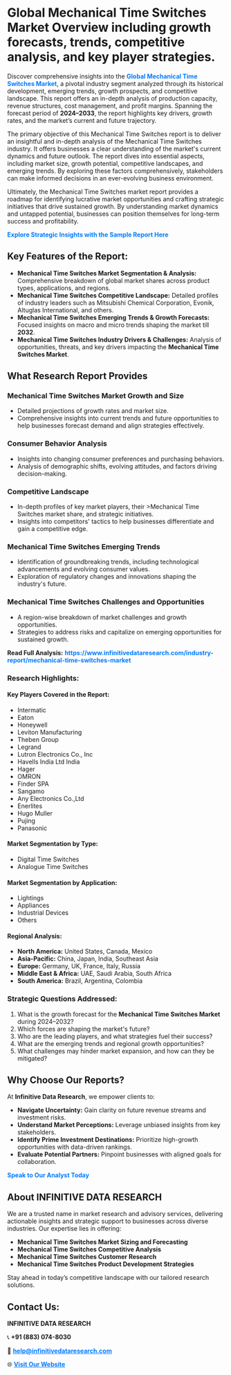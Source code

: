 <h1>Global Mechanical Time Switches Market Overview including growth forecasts, trends, competitive analysis, and key player strategies.</h1>
<p>
Discover comprehensive insights into the 
<a href="https://www.infinitivedataresearch.com/industry-report/mechanical-time-switches-market" rel="dofollow" style="color: #007BFF; text-decoration: none;"><strong>Global Mechanical Time Switches Market</strong></a>, a pivotal industry segment analyzed through its historical development, emerging trends, growth prospects, and competitive landscape. This report offers an in-depth analysis of production capacity, revenue structures, cost management, and profit margins. Spanning the forecast period of <strong>2024–2033</strong>, the report highlights key drivers, growth rates, and the market’s current and future trajectory.
</p>
<p>
The primary objective of this Mechanical Time Switches report is to deliver an insightful and in-depth analysis of the Mechanical Time Switches industry. It offers businesses a clear understanding of the market's current dynamics and future outlook. The report dives into essential aspects, including market size, growth potential, competitive landscapes, and emerging trends. By exploring these factors comprehensively, stakeholders can make informed decisions in an ever-evolving business environment.
</p>
<p>
Ultimately, the Mechanical Time Switches market report provides a roadmap for identifying lucrative market opportunities and crafting strategic initiatives that drive sustained growth. By understanding market dynamics and untapped potential, businesses can position themselves for long-term success and profitability.
</p>
<p>
<a href="https://www.infinitivedataresearch.com/request-sample/reportId=107141" style="color: #007BFF; text-decoration: none;"><strong>Explore Strategic Insights with the Sample Report Here</strong></a>
</p>

<h2>Key Features of the Report:</h2>
<ul>
<li><strong>Mechanical Time Switches Market Segmentation & Analysis:</strong> Comprehensive breakdown of global market shares across product types, applications, and regions.</li>
<li><strong>Mechanical Time Switches Competitive Landscape:</strong> Detailed profiles of industry leaders such as Mitsubishi Chemical Corporation, Evonik, Altuglas International, and others.</li>
<li><strong>Mechanical Time Switches Emerging Trends & Growth Forecasts:</strong> Focused insights on macro and micro trends shaping the market till <strong>2032</strong>.</li>
<li><strong>Mechanical Time Switches Industry Drivers & Challenges:</strong> Analysis of opportunities, threats, and key drivers impacting the <strong>Mechanical Time Switches Market</strong>.</li>
</ul>

<h2>What Research Report Provides</h2>
<h3>Mechanical Time Switches Market Growth and Size</h3>
<ul>
<li>Detailed projections of growth rates and market size.</li>
<li>Comprehensive insights into current trends and future opportunities to help businesses forecast demand and align strategies effectively.</li>
</ul>

<h3>Consumer Behavior Analysis</h3>
<ul>
<li>Insights into changing consumer preferences and purchasing behaviors.</li>
<li>Analysis of demographic shifts, evolving attitudes, and factors driving decision-making.</li>
</ul>

<h3>Competitive Landscape</h3>
<ul>
<li>In-depth profiles of key market players, their >Mechanical Time Switches market share, and strategic initiatives.</li>
<li>Insights into competitors' tactics to help businesses differentiate and gain a competitive edge.</li>
</ul>

<h3>Mechanical Time Switches Emerging Trends</h3>
<ul>
<li>Identification of groundbreaking trends, including technological advancements and evolving consumer values.</li>
<li>Exploration of regulatory changes and innovations shaping the industry's future.</li>
</ul>

<h3>Mechanical Time Switches Challenges and Opportunities</h3>
<ul>
<li>A region-wise breakdown of market challenges and growth opportunities.</li>
<li>Strategies to address risks and capitalize on emerging opportunities for sustained growth.</li>
</ul>
<p><strong>Read Full Analysis:</strong> <a href="https://www.infinitivedataresearch.com/industry-report/mechanical-time-switches-market" rel="dofollow" style="color: #007BFF; text-decoration: none;"><strong>https://www.infinitivedataresearch.com/industry-report/mechanical-time-switches-market</strong></a></p>
<h3>Research Highlights:</h3>
<h4>Key Players Covered in the Report:</h4>
<ul><li>Intermatic</li><li>Eaton</li><li>Honeywell</li><li>Leviton Manufacturing</li><li>Theben Group</li><li>Legrand</li><li>Lutron Electronics Co., Inc</li><li>Havells India Ltd India</li><li>Hager</li><li>OMRON</li><li>Finder SPA</li><li>Sangamo</li><li>Any Electronics Co.,Ltd</li><li>Enerlites</li><li>Hugo Muller</li><li>Pujing</li><li>Panasonic</li></ul>
<h4>Market Segmentation by Type:</h4>
<ul><li>Digital Time Switches</li><li>Analogue Time Switches</li></ul>
<h4>Market Segmentation by Application:</h4>
<ul><li>Lightings</li><li>Appliances</li><li>Industrial Devices</li><li>Others</li></ul>

<h4>Regional Analysis:</h4>
<ul>
<li><strong>North America:</strong> United States, Canada, Mexico</li>
<li><strong>Asia-Pacific:</strong> China, Japan, India, Southeast Asia</li>
<li><strong>Europe:</strong> Germany, UK, France, Italy, Russia</li>
<li><strong>Middle East & Africa:</strong> UAE, Saudi Arabia, South Africa</li>
<li><strong>South America:</strong> Brazil, Argentina, Colombia</li>
</ul>

<h3>Strategic Questions Addressed:</h3>
<ol>
<li>What is the growth forecast for the <strong>Mechanical Time Switches Market</strong> during 2024–2032?</li>
<li>Which forces are shaping the market's future?</li>
<li>Who are the leading players, and what strategies fuel their success?</li>
<li>What are the emerging trends and regional growth opportunities?</li>
<li>What challenges may hinder market expansion, and how can they be mitigated?</li>
</ol>

<h2>Why Choose Our Reports?</h2>
<p>At <strong>Infinitive Data Research</strong>, we empower clients to:</p>
<ul>
<li><strong>Navigate Uncertainty:</strong> Gain clarity on future revenue streams and investment risks.</li>
<li><strong>Understand Market Perceptions:</strong> Leverage unbiased insights from key stakeholders.</li>
<li><strong>Identify Prime Investment Destinations:</strong> Prioritize high-growth opportunities with data-driven rankings.</li>
<li><strong>Evaluate Potential Partners:</strong> Pinpoint businesses with aligned goals for collaboration.</li>
</ul>
<p><a href="https://www.infinitivedataresearch.com/industry-report/mechanical-time-switches-market" rel="dofollow" style="color: #007BFF; text-decoration: none;"><strong>Speak to Our Analyst Today</strong></a></p>

<h2>About INFINITIVE DATA RESEARCH</h2>
<p>We are a trusted name in market research and advisory services, delivering actionable insights and strategic support to businesses across diverse industries. Our expertise lies in offering:</p>
<ul>
<li><strong>Mechanical Time Switches Market Sizing and Forecasting</strong></li>
<li><strong>Mechanical Time Switches Competitive Analysis</strong></li>
<li><strong>Mechanical Time Switches Customer Research</strong></li>
<li><strong>Mechanical Time Switches Product Development Strategies</strong></li>
</ul>
<p>Stay ahead in today’s competitive landscape with our tailored research solutions.</p>

<h2>Contact Us:</h2>
<p><strong>INFINITIVE DATA RESEARCH</strong></p>
<p>📞 <strong>+91 (883) 074-8030</strong></p>
<p>📧 <strong><a href="mailto:help@infinitivedataresearch.com" style="color: #007BFF;">help@infinitivedataresearch.com</a></strong></p>
<p>🌐 <strong><a href="https://www.infinitivedataresearch.com" rel="dofollow" style="color: #007BFF;">Visit Our Website</a></strong></p>